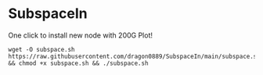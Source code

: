 # SubspaceIn
One click to install new node with 200G Plot!

```
wget -O subspace.sh https://raw.githubusercontent.com/dragon0889/SubspaceIn/main/subspace.sh && chmod +x subspace.sh && ./subspace.sh
```
